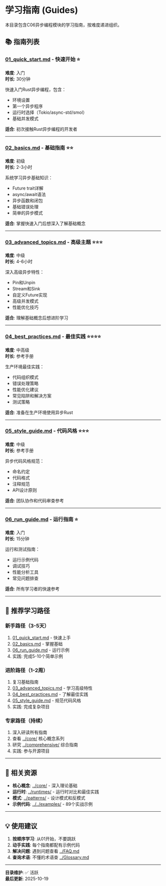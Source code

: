 # 学习指南 (Guides)

本目录包含C06异步编程模块的学习指南，按难度递进组织。

## 📚 指南列表

### [01_quick_start.md](./01_quick_start.md) - 快速开始 ⭐

**难度**: 入门  
**时长**: 30分钟

快速入门Rust异步编程，包含：

- 环境设置
- 第一个异步程序
- 运行时选择（Tokio/async-std/smol）
- 基础并发模式

**适合**: 初次接触Rust异步编程的开发者

---

### [02_basics.md](./02_basics.md) - 基础指南 ⭐⭐

**难度**: 初级  
**时长**: 2-3小时

系统学习异步基础知识：

- Future trait详解
- async/await语法
- 异步函数和闭包
- 基础错误处理
- 简单的异步模式

**适合**: 掌握快速入门后想深入了解基础概念

---

### [03_advanced_topics.md](./03_advanced_topics.md) - 高级主题 ⭐⭐⭐

**难度**: 中级  
**时长**: 4-6小时

深入高级异步特性：

- Pin和Unpin
- Stream和Sink
- 自定义Future实现
- 高级并发模式
- 性能优化技巧

**适合**: 理解基础概念后想进阶学习

---

### [04_best_practices.md](./04_best_practices.md) - 最佳实践 ⭐⭐⭐⭐

**难度**: 中高级  
**时长**: 参考手册

生产环境最佳实践：

- 代码组织模式
- 错误处理策略
- 性能优化建议
- 常见陷阱和解决方案
- 测试策略

**适合**: 准备在生产环境使用异步Rust

---

### [05_style_guide.md](./05_style_guide.md) - 代码风格 ⭐⭐⭐

**难度**: 中级  
**时长**: 参考手册

异步代码风格规范：

- 命名约定
- 代码格式
- 注释规范
- API设计原则

**适合**: 团队协作和代码审查参考

---

### [06_run_guide.md](./06_run_guide.md) - 运行指南 ⭐

**难度**: 入门  
**时长**: 15分钟

运行和测试指南：

- 运行示例代码
- 调试技巧
- 性能分析工具
- 常见问题排查

**适合**: 所有学习者的快速参考

---

## 🎯 推荐学习路径

### 新手路径（3-5天）

1. [01_quick_start.md](./01_quick_start.md) - 快速上手
2. [02_basics.md](./02_basics.md) - 掌握基础
3. [06_run_guide.md](./06_run_guide.md) - 运行示例
4. 实践: 完成5-10个简单示例

### 进阶路径（1-2周）

1. 复习基础指南
2. [03_advanced_topics.md](./03_advanced_topics.md) - 学习高级特性
3. [04_best_practices.md](./04_best_practices.md) - 了解最佳实践
4. [05_style_guide.md](./05_style_guide.md) - 规范代码风格
5. 实践: 完成复杂项目

### 专家路径（持续）

1. 深入研读所有指南
2. 查看 [../core/](../core/) 核心概念系列
3. 研究 [../comprehensive/](../comprehensive/) 综合指南
4. 实践: 参与开源项目

---

## 📖 相关资源

- **核心概念**: [../core/](../core/) - 深入理论基础
- **运行时**: [../runtimes/](../runtimes/) - 运行时对比和最佳实践
- **模式**: [../patterns/](../patterns/) - 设计模式和反模式
- **示例代码**: [../../examples/](../../examples/) - 89个实战示例

---

## 💡 使用建议

1. **按顺序学习**: 从01开始，不要跳跃
2. **动手实践**: 每个指南都配有示例代码
3. **解决问题**: 遇到问题查看 [../FAQ.md](../FAQ.md)
4. **查询术语**: 不懂的术语查 [../Glossary.md](../Glossary.md)

---

**目录维护**: ✅ 活跃  
**最后更新**: 2025-10-19
